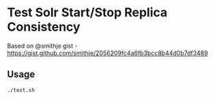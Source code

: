 # Test Solr Start/Stop Replica Consistency

Based on @smithje gist - https://gist.github.com/smithje/2056209fc4a6fb3bcc8b44d0b7df3489

## Usage
```bash
./test.sh
```

